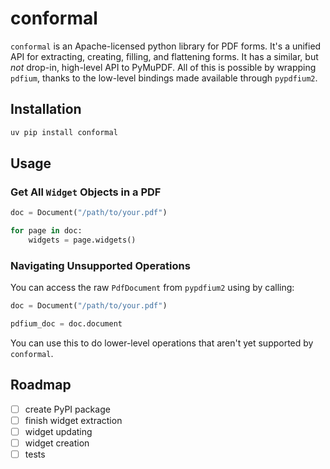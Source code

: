 # conformal

`conformal` is an Apache-licensed python library for PDF forms.
It's a unified API for extracting, creating, filling, and flattening forms. 
It has a similar, but _not_ drop-in, high-level API to PyMuPDF.
All of this is possible by wrapping `pdfium`, thanks to the low-level bindings made available through `pypdfium2`.

## Installation


```sh
uv pip install conformal
```

## Usage

### Get All `Widget` Objects in a PDF

```py
doc = Document("/path/to/your.pdf")

for page in doc:
    widgets = page.widgets()
```

### Navigating Unsupported Operations

You can access the raw `PdfDocument` from `pypdfium2` using by calling:

```py
doc = Document("/path/to/your.pdf")

pdfium_doc = doc.document
```

You can use this to do lower-level operations that aren't yet supported by `conformal`.

## Roadmap

- [ ] create PyPI package
- [ ] finish widget extraction 
- [ ] widget updating
- [ ] widget creation
- [ ] tests
